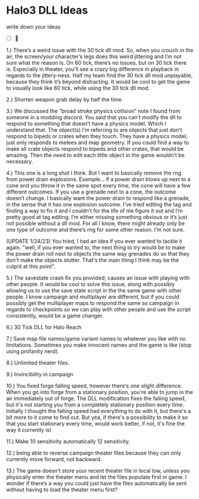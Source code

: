 # Halo3 DLL Ideas #
write down your ideas
- [ ] 🧠

1.) There’s a weird issue with the 30 tick dll mod. So, when you crouch in the air, the screen/your character’s legs does this weird jittering and I’m not sure what the reason is. On 60 tick, there’s no issues, but on 30 tick there is. Especially in theater, you'll see a crazy big difference in playback in regards to the jittery-ness. Half my team find the 30 tick dll mod unplayable, because they think it’s beyond distracting. It would be cool to get the game to visually look like 60 tick, while using the 30 tick dll mod.

2.) Shorten weapon grab delay by half the time.

3.) We discussed the “broad stroke physics collision” note I found from someone in a modding discord. You said that you can’t modify the dll to respond to something that doesn’t have a physics model. Which I understand that. The object(s) I’m referring to are objects that just don’t respond to bipeds or crates when they touch. They have a physics model, just only responds to melees and map geometry. If you could find a way to make all crate objects respond to bipeds and other crates, that would be amazing. Then the need to edit each little object in the game wouldn’t be necessary.

4.) This one is a long shot I think. But I want to basically remove the rng from power drain explosions. Example… if a power drain blows up next to a cone and you throw it in the same spot every time, the cone will have a few different outcomes. If you use a grenade next to a cone, the outcome doesn’t change. I basically want the power drain to respond like a grenade, in the sense that it has one explosion outcome. I’ve tried editing the tag and finding a way to fix it and I couldn’t for the life of me figure it out and I’m pretty good at tag editing. I’m either missing something obvious or it’s just not possible without a dll mod. For all I know, there might already only be one type of outcome and there’s rng for some other reason. I’m not sure.

(UPDATE 1/24/23) You tried, I had an idea if you ever wanted to tackle it again. "well, if you ever wanted to, the next thing to try would be to make the power drain roll next to objects the same way grenades do so that they don't make the objects stutter. That's the main thing I think may be the culprit at this point".

5.) The savestate crash fix you provided, causes an issue with playing with other people. It would be cool to solve this issue, along with possibly allowing us to use the save state script in the the same game with other people. I know campaign and multiplayer are different, but if you could possibly get the multiplayer maps to respond the same as campaign in regards to checkpoints so we can play with other people and use the script consistently, would be a game changer.

6.) 30 Tick DLL for Halo Reach

7.) Save map file names/game variant names to whatever you like with no limitations. Sometimes you make innocent names and the game is like (stop using profanity nerd).

8.) Unlimited theater files.

9.) Invincibility in campaign

10.) You fixed forge falling speed, however there's one slight difference. When you go into forge from a stationary position, you're able to jump in the air immediately out of forge. The DLL modification fixes the falling speed, but it's not starting you from a completely stationary position every time. Initially I thought the falling speed had everything to do with it, but there's a bit more to it come to find out. But yea, if there's a possibility to make it so that you start stationary every time, would work better, if not, it's fine the way it currently is!

11.) Make 10 sensitivity automatically 12 sensitivity.

12.) being able to reverse campaign theater files because they can only currently move forward, not backward.

13.) The game doesn’t store your recent theater file in local low, unless you physically enter the theater menu and let the files populate first in game. I wonder if there’s a way you could just have the files automatically be sent without having to load the theater menu first?
